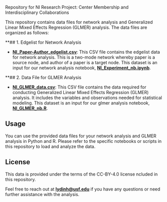 Repository for NI Research Project: Center Membership and Interdisciplinary Collaborations

This repository contains data files for network analysis and Generalized Linear Mixed Effects Regression (GLMER) analysis. The data files are organized as follows:

**## 1. Edgelist for Network Analysis
- [**NI_Paper-Author_edgelist.csv**](https://github.com/lydinh92/NI_Research/blob/main/NI%20Data/NI_Paper-Author_edgelist.csv): This CSV file contains the edgelist data for network analysis. This is a two-mode network whereby paper is a source node, and author of a paper is a target node. This dataset is an input for our network analysis notebook, [**NI_Experiment_nb.ipynb**](https://github.com/lydinh92/NI_Research/blob/main/NI_Experiment_nb.ipynb).

**## 2. Data File for GLMER Analysis
- [**NI_GLMER_data.csv**](https://github.com/lydinh92/NI_Research/blob/main/NI%20Data/NI_GLMER_data.csv): This CSV file contains the data required for conducting Generalized Linear Mixed Effects Regression (GLMER) analysis. It includes the variables and observations needed for statistical modeling. This dataset is an input for our glmer analysis notebook, [**NI_GLMER_nb.R**](https://github.com/lydinh92/NI_Research/blob/main/NI_GLMER_nb.R).

## Usage

You can use the provided data files for your network analysis and GLMER analysis in Python and R. Please refer to the specific notebooks or scripts in this repository to load and analyze the data.

## License

This data is provided under the terms of the CC-BY-4.0 license ncluded in this repository.

Feel free to reach out at **lydinh@usf.edu** if you have any questions or need further assistance with the analysis.

